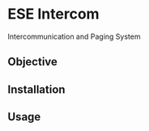 
ESE Intercom
============
Intercommunication and Paging System  

Objective
---------

Installation
------------

Usage
-----
